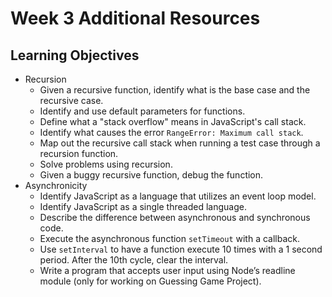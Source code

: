 # Week 3 Additional Resources

## Learning Objectives

* Recursion
  * Given a recursive function, identify what is the base case and the recursive case.
  * Identify and use default parameters for functions.
  * Define what a "stack overflow" means in JavaScript's call stack.
  * Identify what causes the error `RangeError: Maximum call stack`.
  * Map out the recursive call stack when running a test case through a recursion function.
  * Solve problems using recursion.
  * Given a buggy recursive function, debug the function.
* Asynchronicity
  * Identify JavaScript as a language that utilizes an event loop model.
  * Identify JavaScript as a single threaded language.
  * Describe the difference between asynchronous and synchronous code.
  * Execute the asynchronous function `setTimeout` with a callback.
  * Use `setInterval` to have a function execute 10 times with a 1 second period. After the 10th cycle, clear the interval.
  * Write a program that accepts user input using Node’s readline module (only for working on Guessing Game Project).

